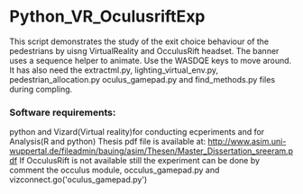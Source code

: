 # Python_VR_OculusriftExp
This script demonstrates the study of the exit choice behaviour of the
pedestrians by uisng VirtualReality and OcculusRift headset.
The banner uses a sequence helper to animate. Use the WASDQE keys to move
around. It has also need the extractml.py, lighting_virtual_env.py, 
pedestrian_allocation.py oculus_gamepad.py and find_methods.py files during compling.
### Software requirements: 
python and Vizard(Virtual reality)for conducting ecperiments 
and for Analysis(R and python)
Thesis pdf file is available at:
http://www.asim.uni-wuppertal.de/fileadmin/bauing/asim/Thesen/Master_Dissertation_sreeram.pdf
If OcculusRift is not available still the experiment can be done by comment the occulus
module, occulus_gamepad.py and vizconnect.go('oculus_gamepad.py')
